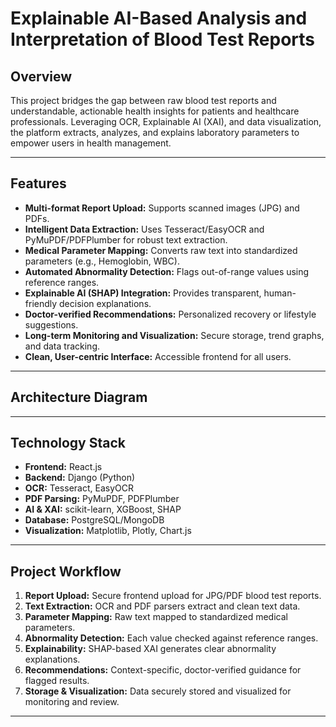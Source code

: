 # Explainable AI-Based Analysis and Interpretation of Blood Test Reports

## Overview

This project bridges the gap between raw blood test reports and understandable, actionable health insights for patients and healthcare professionals. Leveraging OCR, Explainable AI (XAI), and data visualization, the platform extracts, analyzes, and explains laboratory parameters to empower users in health management.

---

## Features

- **Multi-format Report Upload:** Supports scanned images (JPG) and PDFs.
- **Intelligent Data Extraction:** Uses Tesseract/EasyOCR and PyMuPDF/PDFPlumber for robust text extraction.
- **Medical Parameter Mapping:** Converts raw text into standardized parameters (e.g., Hemoglobin, WBC).
- **Automated Abnormality Detection:** Flags out-of-range values using reference ranges.
- **Explainable AI (SHAP) Integration:** Provides transparent, human-friendly decision explanations.
- **Doctor-verified Recommendations:** Personalized recovery or lifestyle suggestions.
- **Long-term Monitoring and Visualization:** Secure storage, trend graphs, and data tracking.
- **Clean, User-centric Interface:** Accessible frontend for all users.

---

## Architecture Diagram




---

## Technology Stack

- **Frontend:** React.js
- **Backend:** Django (Python)
- **OCR:** Tesseract, EasyOCR
- **PDF Parsing:** PyMuPDF, PDFPlumber
- **AI & XAI:** scikit-learn, XGBoost, SHAP
- **Database:** PostgreSQL/MongoDB
- **Visualization:** Matplotlib, Plotly, Chart.js

---

## Project Workflow

1. **Report Upload:** Secure frontend upload for JPG/PDF blood test reports.
2. **Text Extraction:** OCR and PDF parsers extract and clean text data.
3. **Parameter Mapping:** Raw text mapped to standardized medical parameters.
4. **Abnormality Detection:** Each value checked against reference ranges.
5. **Explainability:** SHAP-based XAI generates clear abnormality explanations.
6. **Recommendations:** Context-specific, doctor-verified guidance for flagged results.
7. **Storage & Visualization:** Data securely stored and visualized for monitoring and review.

---
